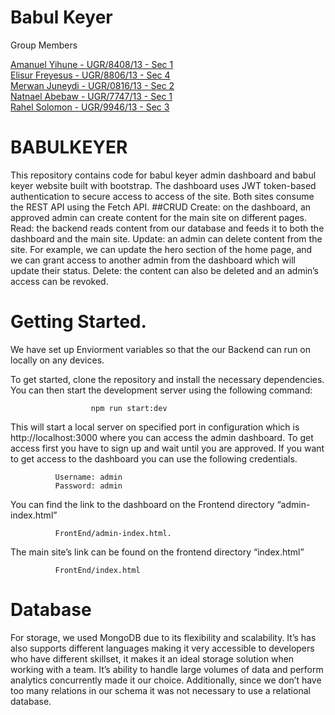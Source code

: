 # Babul Keyer

Group Members

[Amanuel Yihune  - UGR/8408/13 - Sec 1](https://github.com/amanyih) <br/>
[Elisur Freyesus - UGR/8806/13 - Sec 4](https://github.com/elizura) <br/>
[Merwan Juneydi  - UGR/0816/13 - Sec 2](https://github.com/Merwan-J) <br/>
[Natnael Abebaw  - UGR/7747/13 - Sec 1](https://github.com/natttygoog) <br/>
[Rahel Solomon   - UGR/9946/13 - Sec 3](https://github.com/ritasol) <br/>



# BABULKEYER

This repository contains code for babul keyer admin dashboard and babul keyer website built with bootstrap. The dashboard uses JWT token-based authentication to secure access to access of the site. Both sites consume the REST API using the Fetch API.
##CRUD
Create: on the dashboard, an approved admin can create content for the main site on different pages.
Read: the backend reads content from our database and feeds it to both the dashboard and the main site.
Update: an admin can delete content from the site. For example, we can update the hero section of the home page, and we can grant access to another admin from the dashboard which will update their status.
Delete: the content can also be deleted and an admin’s access can be revoked.

# Getting Started.
We have set up Enviorment variables so that the our Backend can run on locally on any devices. 

To get started, clone the repository and install the necessary dependencies. You can then start the development server using the following command:
                      
                      npm run start:dev

This will start a local server on specified port in configuration which is http://localhost:3000 where you can access the admin dashboard.
To get access first you have to sign up and wait until you are approved. If you want to get access to the dashboard you can use the following credentials.
	
		      Username: admin
		      Password: admin

You can find the link to the dashboard on the Frontend directory “admin-index.html” 

		      FrontEnd/admin-index.html.
		      
The main site’s link can be found on the frontend directory “index.html”

		      FrontEnd/index.html

# Database
For storage, we used MongoDB due to its flexibility and scalability. It’s has also supports different languages making it very accessible to developers who have different skillset, it makes it an ideal storage solution when working with a team. It’s ability to handle large volumes of data and perform analytics concurrently made it our choice. Additionally, since we don’t have too many relations in our schema it was not necessary to use a relational database.


